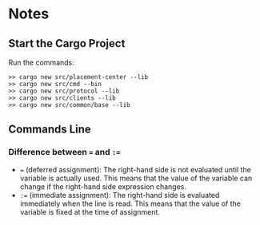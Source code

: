 # Notes
## Start the Cargo Project
Run the commands:
```
>> cargo new src/placement-center --lib
>> cargo new src/cmd --bin
>> cargo new src/protocol --lib
>> cargo new src/clients --lib
>> cargo new src/common/base --lib
```

## Commands Line
### Difference between `=` and `:=`
- `=` (deferred assignment): The right-hand side is not evaluated until the variable is actually used. This means that the value of the variable can change if the right-hand side expression changes.
- `:=` (immediate assignment): The right-hand side is evaluated immediately when the line is read. This means that the value of the variable is fixed at the time of assignment.

